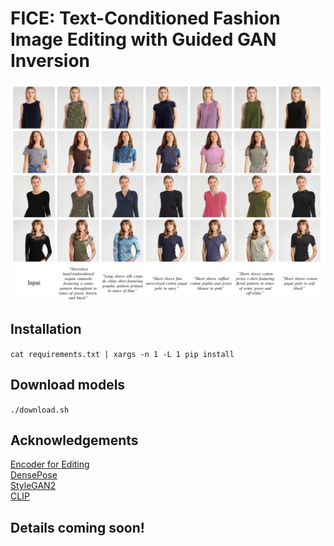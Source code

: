 # FICE: Text-Conditioned Fashion Image Editing with Guided GAN Inversion

<img src=imgs/paper/example.png width="1000">

## Installation
`cat requirements.txt | xargs -n 1 -L 1 pip install`

## Download models
`./download.sh`

## Acknowledgements
[Encoder for Editing](https://github.com/omertov/encoder4editing) \
[DensePose](https://github.com/facebookresearch/DensePose) \
[StyleGAN2](https://github.com/NVlabs/stylegan2-ada-pytorch) \
[CLIP](https://github.com/openai/CLIP)

## Details coming soon!